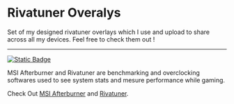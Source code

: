 # Rivatuner Overalys

Set of my designed rivatuner overlays which I use and upload to share across all my devices. Feel free to check them out !

---

[![Static Badge](https://img.shields.io/badge/MSI-%23FF0000?style=for-the-badge&logo=MSI&logoColor=%23FFFFFF)
](https://www.msi.com)

MSI Afterburner and Rivatuner are benchmarking and overclocking softwares used to see system stats and mesure performance while gaming.

Check Out [MSI Afterburner](https://www.msi.com/Landing/afterburner/graphics-cards) and [Rivatuner](https://www.guru3d.com/download/rtss-rivatuner-statistics-server-download/).
